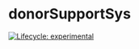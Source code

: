 
<!-- README.md is generated from README.Rmd. Please edit that file -->

# donorSupportSys

<!-- badges: start -->

[![Lifecycle:
experimental](https://img.shields.io/badge/lifecycle-experimental-orange.svg)](https://lifecycle.r-lib.org/articles/stages.html#experimental)
<!-- badges: end -->
